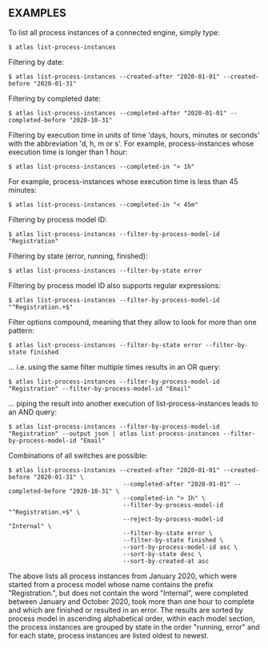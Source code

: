 ## EXAMPLES

To list all process instances of a connected engine, simply type:

    $ atlas list-process-instances

Filtering by date:

    $ atlas list-process-instances --created-after "2020-01-01" --created-before "2020-01-31"

Filtering by completed date:

    $ atlas list-process-instances --completed-after "2020-01-01" --completed-before "2020-10-31"    

Filtering by execution time in units of time 'days, hours, minutes or seconds' with the abbreviation 'd, h, m or s'.
For example, process-instances whose execution time is longer than 1 hour:

    $ atlas list-process-instances --completed-in "> 1h"

For example, process-instances whose execution time is less than 45 minutes:

    $ atlas list-process-instances --completed-in "< 45m"

Filtering by process model ID:

    $ atlas list-process-instances --filter-by-process-model-id "Registration"

Filtering by state (error, running, finished):

    $ atlas list-process-instances --filter-by-state error

Filtering by process model ID also supports regular expressions:

    $ atlas list-process-instances --filter-by-process-model-id "^Registration.+$"

Filter options compound, meaning that they allow to look for more than one pattern:

    $ atlas list-process-instances --filter-by-state error --filter-by-state finished

... i.e. using the same filter multiple times results in an OR query:

    $ atlas list-process-instances --filter-by-process-model-id "Registration" --filter-by-process-model-id "Email"

... piping the result into another execution of list-process-instances leads to an AND query:

    $ atlas list-process-instances --filter-by-process-model-id "Registration" --output json | atlas list-process-instances --filter-by-process-model-id "Email"

Combinations of all switches are possible:

    $ atlas list-process-instances --created-after "2020-01-01" --created-before "2020-01-31" \
                                    --completed-after "2020-01-01" --completed-before "2020-10-31" \
                                    --completed-in "> 1h" \
                                    --filter-by-process-model-id "^Registration.+$" \
                                    --reject-by-process-model-id "Internal" \
                                    --filter-by-state error \
                                    --filter-by-state finished \
                                    --sort-by-process-model-id asc \
                                    --sort-by-state desc \
                                    --sort-by-created-at asc

The above lists all process instances from January 2020, which were started from a process model whose name contains the prefix "Registration.", but does not contain the word "Internal", were completed between January and October 2020, took more than one hour to complete and which are finished or resulted in an error.
The results are sorted by process model in ascending alphabetical order, within each model section, the process instances are grouped by state in the order "running, error" and for each state, process instances are listed oldest to newest.
